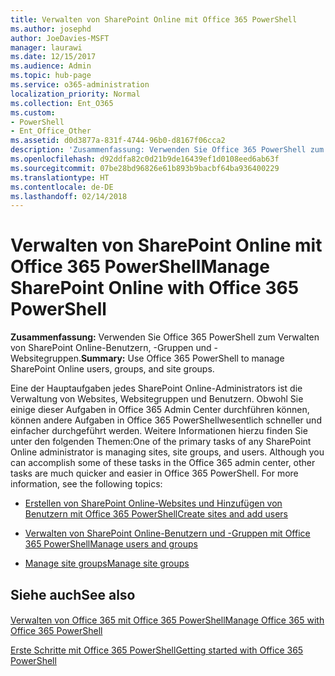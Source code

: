 ```yaml
---
title: Verwalten von SharePoint Online mit Office 365 PowerShell
ms.author: josephd
author: JoeDavies-MSFT
manager: laurawi
ms.date: 12/15/2017
ms.audience: Admin
ms.topic: hub-page
ms.service: o365-administration
localization_priority: Normal
ms.collection: Ent_O365
ms.custom:
- PowerShell
- Ent_Office_Other
ms.assetid: d0d3877a-831f-4744-96b0-d8167f06cca2
description: 'Zusammenfassung: Verwenden Sie Office 365 PowerShell zum Verwalten von SharePoint Online-Benutzern, -Gruppen und -Websitegruppen.'
ms.openlocfilehash: d92ddfa82c0d21b9de16439ef1d0108eed6ab63f
ms.sourcegitcommit: 07be28bd96826e61b893b9bacbf64ba936400229
ms.translationtype: HT
ms.contentlocale: de-DE
ms.lasthandoff: 02/14/2018
---
```

# <a name="manage-sharepoint-online-with-office-365-powershell"></a><span data-ttu-id="e1bba-103">Verwalten von SharePoint Online mit Office 365 PowerShell</span><span class="sxs-lookup"><span data-stu-id="e1bba-103">Manage SharePoint Online with Office 365 PowerShell</span></span>

 <span data-ttu-id="e1bba-104">**Zusammenfassung:** Verwenden Sie Office 365 PowerShell zum Verwalten von SharePoint Online-Benutzern, -Gruppen und -Websitegruppen.</span><span class="sxs-lookup"><span data-stu-id="e1bba-104">**Summary:** Use Office 365 PowerShell to manage SharePoint Online users, groups, and site groups.</span></span>
  
<span data-ttu-id="e1bba-p101">Eine der Hauptaufgaben jedes SharePoint Online-Administrators ist die Verwaltung von Websites, Websitegruppen und Benutzern. Obwohl Sie einige dieser Aufgaben in Office 365 Admin Center durchführen können, können andere Aufgaben in Office 365 PowerShellwesentlich schneller und einfacher durchgeführt werden. Weitere Informationen hierzu finden Sie unter den folgenden Themen:</span><span class="sxs-lookup"><span data-stu-id="e1bba-p101">One of the primary tasks of any SharePoint Online administrator is managing sites, site groups, and users. Although you can accomplish some of these tasks in the Office 365 admin center, other tasks are much quicker and easier in Office 365 PowerShell. For more information, see the following topics:</span></span>
  
- [<span data-ttu-id="e1bba-108">Erstellen von SharePoint Online-Websites und Hinzufügen von Benutzern mit Office 365 PowerShell</span><span class="sxs-lookup"><span data-stu-id="e1bba-108">Create sites and add users</span></span>](http://technet.microsoft.com/library/c55d4ccf-ab36-481a-a285-c40234e11abd.aspx)
    
- [<span data-ttu-id="e1bba-109">Verwalten von SharePoint Online-Benutzern und -Gruppen mit Office 365 PowerShell</span><span class="sxs-lookup"><span data-stu-id="e1bba-109">Manage users and groups</span></span>](http://technet.microsoft.com/library/9680af2e-a965-4e62-92ee-da72105c7800.aspx)
    
- [<span data-ttu-id="e1bba-110">Manage site groups</span><span class="sxs-lookup"><span data-stu-id="e1bba-110">Manage site groups</span></span>](http://technet.microsoft.com/library/122f4099-c78d-4cce-bab0-4343b04596ae.aspx)
    
## <a name="see-also"></a><span data-ttu-id="e1bba-111">Siehe auch</span><span class="sxs-lookup"><span data-stu-id="e1bba-111">See also</span></span>

#### 

[<span data-ttu-id="e1bba-112">Verwalten von Office 365 mit Office 365 PowerShell</span><span class="sxs-lookup"><span data-stu-id="e1bba-112">Manage Office 365 with Office 365 PowerShell</span></span>](manage-office-365-with-office-365-powershell.md)
  
[<span data-ttu-id="e1bba-113">Erste Schritte mit Office 365 PowerShell</span><span class="sxs-lookup"><span data-stu-id="e1bba-113">Getting started with Office 365 PowerShell</span></span>](getting-started-with-office-365-powershell.md)

